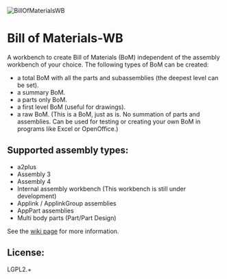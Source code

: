 ![BillOfMaterialsWB](https://github.com/user-attachments/assets/ef66fa69-b78e-4210-afe2-a1476f601fa0)

# Bill of Materials-WB

A workbench to create Bill of Materials (BoM) independent of the assembly workbench of your choice.
The following types of BoM can be created:
* a total BoM with all the parts and subassemblies (the deepest level can be set).
* a summary BoM.
* a parts only BoM.
* a first level BoM (useful for drawings).
* a raw BoM. (This is a BoM, just as is. No summation of parts and assemblies. Can be used for testing or creating your own BoM in programs like Excel or OpenOffice.)

## Supported assembly types:
* a2plus
* Assembly 3
* Assembly 4
* Internal assembly workbench (This workbench is still under development)
* Applink / ApplinkGroup assemblies
* AppPart assemblies
* Multi body parts (Part/Part Design)

See the [wiki page](https://github.com/APEbbers/BillOfMaterials-WB/wiki) for more information.

## License:
LGPL2.+

